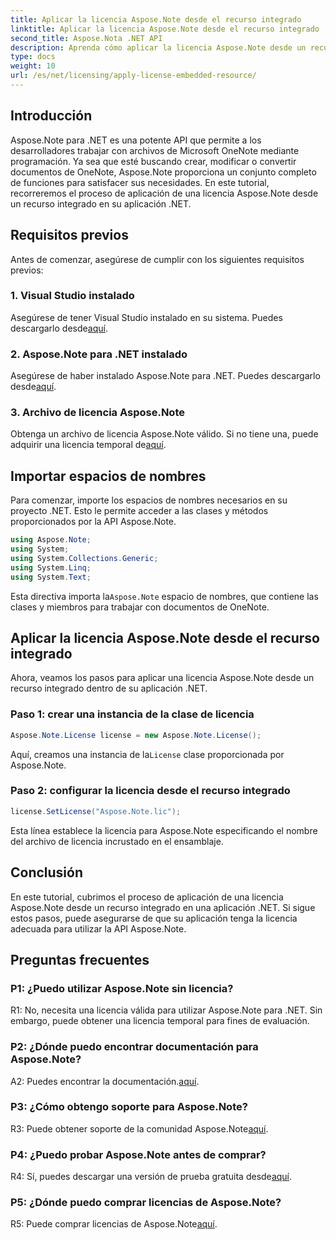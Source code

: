 ```yaml
---
title: Aplicar la licencia Aspose.Note desde el recurso integrado
linktitle: Aplicar la licencia Aspose.Note desde el recurso integrado
second_title: Aspose.Nota .NET API
description: Aprenda cómo aplicar la licencia Aspose.Note desde un recurso integrado en su aplicación .NET. Siga nuestra guía paso a paso para una integración perfecta.
type: docs
weight: 10
url: /es/net/licensing/apply-license-embedded-resource/
---
```

## Introducción

Aspose.Note para .NET es una potente API que permite a los desarrolladores trabajar con archivos de Microsoft OneNote mediante programación. Ya sea que esté buscando crear, modificar o convertir documentos de OneNote, Aspose.Note proporciona un conjunto completo de funciones para satisfacer sus necesidades. En este tutorial, recorreremos el proceso de aplicación de una licencia Aspose.Note desde un recurso integrado en su aplicación .NET.

## Requisitos previos

Antes de comenzar, asegúrese de cumplir con los siguientes requisitos previos:

### 1. Visual Studio instalado

 Asegúrese de tener Visual Studio instalado en su sistema. Puedes descargarlo desde[aquí](https://visualstudio.microsoft.com/).

### 2. Aspose.Note para .NET instalado

 Asegúrese de haber instalado Aspose.Note para .NET. Puedes descargarlo desde[aquí](https://releases.aspose.com/note/net/).

### 3. Archivo de licencia Aspose.Note

 Obtenga un archivo de licencia Aspose.Note válido. Si no tiene una, puede adquirir una licencia temporal de[aquí](https://purchase.aspose.com/temporary-license/).

## Importar espacios de nombres

Para comenzar, importe los espacios de nombres necesarios en su proyecto .NET. Esto le permite acceder a las clases y métodos proporcionados por la API Aspose.Note.

```csharp
using Aspose.Note;
using System;
using System.Collections.Generic;
using System.Linq;
using System.Text;
```

 Esta directiva importa la`Aspose.Note` espacio de nombres, que contiene las clases y miembros para trabajar con documentos de OneNote.

## Aplicar la licencia Aspose.Note desde el recurso integrado

Ahora, veamos los pasos para aplicar una licencia Aspose.Note desde un recurso integrado dentro de su aplicación .NET.

### Paso 1: crear una instancia de la clase de licencia

```csharp
Aspose.Note.License license = new Aspose.Note.License();
```

 Aquí, creamos una instancia de la`License` clase proporcionada por Aspose.Note.

### Paso 2: configurar la licencia desde el recurso integrado

```csharp
license.SetLicense("Aspose.Note.lic");
```

Esta línea establece la licencia para Aspose.Note especificando el nombre del archivo de licencia incrustado en el ensamblaje.

## Conclusión

En este tutorial, cubrimos el proceso de aplicación de una licencia Aspose.Note desde un recurso integrado en una aplicación .NET. Si sigue estos pasos, puede asegurarse de que su aplicación tenga la licencia adecuada para utilizar la API Aspose.Note.

## Preguntas frecuentes

### P1: ¿Puedo utilizar Aspose.Note sin licencia?

R1: No, necesita una licencia válida para utilizar Aspose.Note para .NET. Sin embargo, puede obtener una licencia temporal para fines de evaluación.

### P2: ¿Dónde puedo encontrar documentación para Aspose.Note?

 A2: Puedes encontrar la documentación.[aquí](https://reference.aspose.com/note/net/).

### P3: ¿Cómo obtengo soporte para Aspose.Note?

 R3: Puede obtener soporte de la comunidad Aspose.Note[aquí](https://forum.aspose.com/c/note/28).

### P4: ¿Puedo probar Aspose.Note antes de comprar?

 R4: Sí, puedes descargar una versión de prueba gratuita desde[aquí](https://releases.aspose.com/).

### P5: ¿Dónde puedo comprar licencias de Aspose.Note?

 R5: Puede comprar licencias de Aspose.Note[aquí](https://purchase.aspose.com/buy).